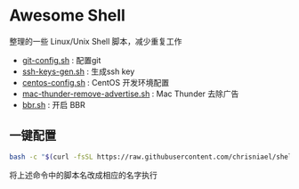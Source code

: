 # Awesome Shell

整理的一些 Linux/Unix Shell 脚本，减少重复工作

* [git-config.sh](git-config.sh) : 配置git
* [ssh-keys-gen.sh](ssh-keys-gen.sh) : 生成ssh key
* [centos-config.sh](centos-config.sh) : CentOS 开发环境配置
* [mac-thunder-remove-advertise.sh](mac-thunder-remove-advertise.sh) : Mac Thunder 去除广告
* [bbr.sh](bbr.sh) : 开启 BBR

## 一键配置

```bash
bash -c "$(curl -fsSL https://raw.githubusercontent.com/chrisniael/shell-tools/master/git-config.sh)"
```

将上述命令中的脚本名改成相应的名字执行
